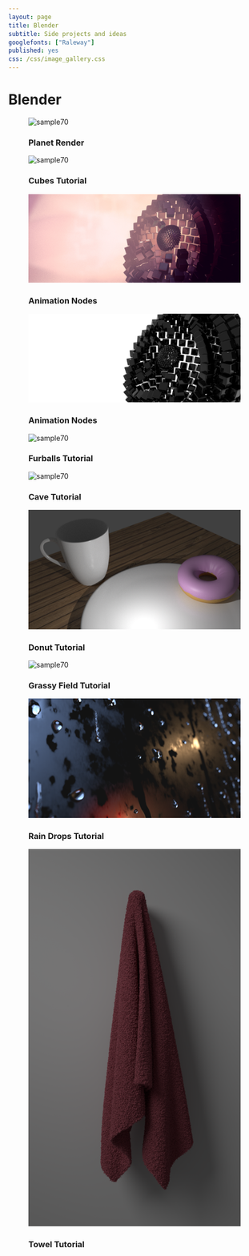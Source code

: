 ```yaml
---
layout: page
title: Blender
subtitle: Side projects and ideas
googlefonts: ["Raleway"]
published: yes
css: /css/image_gallery.css
---
```


# Blender

<figure class="snip1585">
  <img src="/img/adv_planet_plain_compressed3440x1440.png" alt="sample70" />
  <figcaption>
    <h3><span>Planet</span> Render</h3>
  </figcaption>
  <a href="/img/adv_planet_plain_compressed3440x1440.png"></a>
</figure>

<figure class="snip1585">
  <img src="/img/cube_34401440.png" alt="sample70" />
  <figcaption>
    <h3>Cubes <span>Tutorial</span></h3>
  </figcaption>
  <a href="/img/cube_34401440.png"></a>
</figure>

<figure class="snip1585"><img src="/img/implodev3_recolor_compressed.jpg" alt="sample106" />
  <figcaption>
    <h3><span>Animation</span> Nodes</h3>
  </figcaption>
  <a href="/img/implodev3_recolor_compressed.jpg"></a>
</figure>

<figure class="snip1585"><img src="/img/implosion_3440x1440.png" alt="sample109" />
  <figcaption>
    <h3><span>Animation</span> Nodes</h3>
  </figcaption>
  <a href="/img/implosion_3440x1440.png"></a>
</figure>

<figure class="snip1585">
  <img src="/img/furballs_1.png" alt="sample70" />
  <figcaption>
    <h3>Furballs <span>Tutorial</span></h3>
  </figcaption>
  <a href="/img/furballs_1.png"></a>
</figure>

<figure class="snip1585">
  <img src="/img/cave.png" alt="sample70" />
  <figcaption>
    <h3>Cave <span>Tutorial</span></h3>
  </figcaption>
  <a href="/img/cave.png"></a>
</figure>

<figure class="snip1585">
  <img src="/img/donut.png" alt="sample70" />
  <figcaption>
    <h3>Donut <span>Tutorial</span></h3>
  </figcaption>
  <a href="/img/donut.png"></a>
</figure>

<figure class="snip1585">
  <img src="/img/grassyfield01.png" alt="sample70" />
  <figcaption>
    <h3>Grassy Field <span>Tutorial</span></h3>
  </figcaption>
  <a href="/img/grassyfield01.png"></a>
</figure>


<figure class="snip1585">
  <img src="/img/raindropsfull.png" alt="sample70" />
  <figcaption>
    <h3>Rain Drops <span>Tutorial</span></h3>
  </figcaption>
  <a href="/img/raindropsfull.png"></a>
</figure>


<figure class="snip1585">
  <img src="/img/towel.png" alt="sample70" />
  <figcaption>
    <h3>Towel <span>Tutorial</span></h3>
  </figcaption>
  <a href="/img/towel.png"></a>
</figure>
